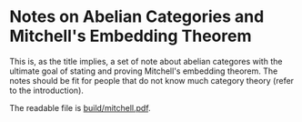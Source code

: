 # Notes on Abelian Categories and Mitchell's Embedding Theorem
This is, as the title implies, a set of note about abelian categores with the ultimate goal of stating and proving Mitchell's embedding theorem. The notes should be fit for people that do not know much category theory (refer to the introduction).

The readable file is [build/mitchell.pdf](./build/mitchell.pdf).
